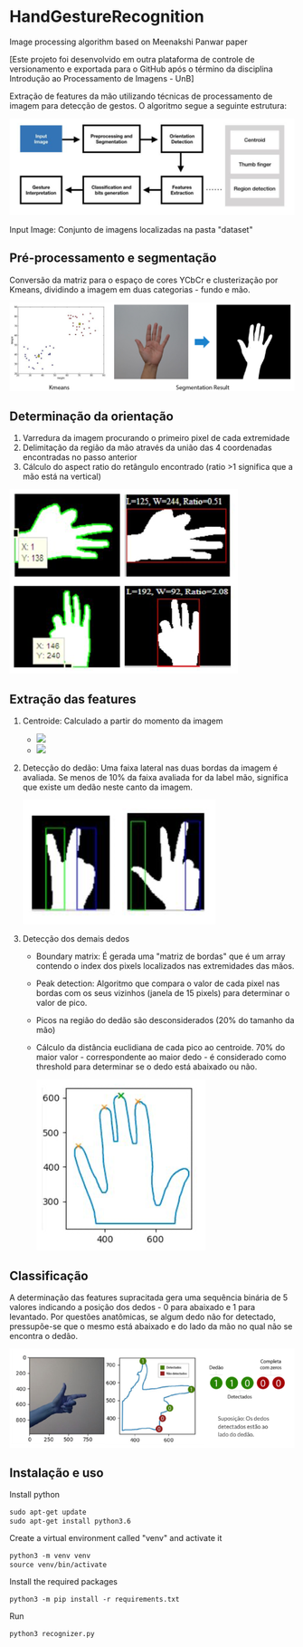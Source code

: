 # HandGestureRecognition
Image processing algorithm based on Meenakshi Panwar paper

[Este projeto foi desenvolvido em outra plataforma de controle de versionamento e exportada para o GitHub após o término da disciplina Introdução ao Processamento de Imagens - UnB]

Extração de features da mão utilizando técnicas de processamento de imagem para detecção de gestos. O algoritmo segue a seguinte estrutura:

![fluxogram](images/fluxogram.png?raw=true)

Input Image: Conjunto de imagens localizadas na pasta "dataset"
## Pré-processamento e segmentação
Conversão da matriz para o espaço de cores YCbCr e clusterização por Kmeans, dividindo a imagem em duas categorias - fundo e mão.

![kmeans](images/kmeans.png?raw=true)

## Determinação da orientação
1. Varredura da imagem procurando o primeiro pixel de cada extremidade 
2. Delimitação da região da mão através da união das 4 coordenadas encontradas no passo anterior
3. Cálculo do aspect ratio do retângulo encontrado (ratio >1 significa que a mão está na vertical)

![ratio](images/ratio.png?raw=true)

## Extração das features
  
1. Centroide: Calculado a partir do momento da imagem
   
    - <img src="https://latex.codecogs.com/gif.latex?M _ { i j } = \sum _ {x}\sum _ { y } x ^ { i } y ^ { j } I ( x , y )" />
    - <img src="https://latex.codecogs.com/gif.latex?\{ \bar { x } \bar { y } \} = \left\{ M _ { 10 }, M _ { 00 } , M _ { 01 }, M _ { 00 } \right\}" />

2. Detecção do dedão: Uma faixa lateral nas duas bordas da imagem é avaliada. Se menos de 10% da faixa avaliada for da label mão, significa que existe um dedão neste canto da imagem.

    ![thumb](images/thumb.png?raw=true)

3. Detecção dos demais dedos
    + Boundary matrix: É gerada uma "matriz de bordas" que é um array contendo o index dos pixels localizados nas extremidades das mãos.
    + Peak detection: Algoritmo que compara o valor de cada pixel nas bordas com os seus vizinhos (janela de 15 pixels) para determinar o valor de pico.
    + Picos na região do dedão são desconsiderados (20% do tamanho da mão)
    + Cálculo da distância euclidiana de cada pico ao centroide. 70% do maior valor - correspondente ao maior dedo - é considerado como threshold para determinar se o dedo está abaixado ou não.

        ![fingers](images/fingers.png?raw=true)


## Classificação

A determinação das features supracitada gera uma sequência binária de 5 valores indicando a posição dos dedos - 0 para abaixado e 1 para levantado. 
Por questões anatômicas, se algum dedo não for detectado, pressupõe-se que o mesmo está abaixado e do lado da mão no qual não se encontra o dedão.

![final](images/final.png?raw=true)

## Instalação e uso

Install python
```
sudo apt-get update
sudo apt-get install python3.6
```

Create a virtual environment called "venv" and activate it
```
python3 -m venv venv
source venv/bin/activate
```

Install the required packages
```
python3 -m pip install -r requirements.txt
```

Run 
```
python3 recognizer.py
```
